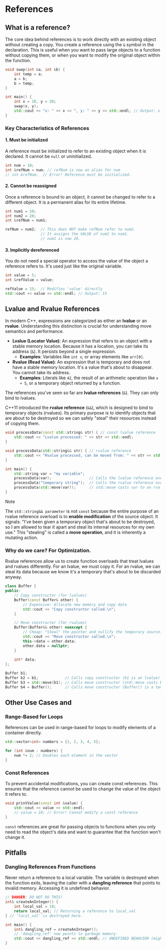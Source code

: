 # References

## What is a reference?

The core idea behind references is to work directly with an existing object without creating a copy. You create a reference using the `&` symbol in the declaration. This is useful when you want to pass large objects to a function without copying them, or when you want to modify the original object within the function.


```c++
void swap(int &a, int &b) {
    int temp = a;
    a = b;
    b = temp;
}

int main() {
    int x = 10, y = 20;
    swap(x, y);
    std::cout << "x: " << x << ", y: " << y << std::endl; // Output: x: 20, y: 10
}
```

### Key Characteristics of References

#### 1. Must be initialized

 A reference must be initialized to refer to an existing object when it is declared. It cannot be `null` or uninitialized.

```c++
int num = 10;
int &refNum = num; // refNum is now an alias for num
// int &refNum;  // Error! Reference must be initialized.
```

#### 2. Cannot be reassigned

Once a reference is bound to an object, it cannot be changed to refer to a different object. It is a permanent alias for its entire lifetime.

```c++
int num1 = 10;
int num2 = 20;
int &refNum = num1;

refNum = num2;  // This does NOT make refNum refer to num2.
                // It assigns the VALUE of num2 to num1.
                // num1 is now 20.
```

#### 3. Implicitly dereferenced

You do not need a special operator to access the value of the object a reference refers to. It's used just like the original variable.

```c++
int value = 5;
int &refValue = value;

refValue = 15;  // Modifies 'value' directly
std::cout << value << std::endl; // Output: 15
```

## Lvalue and Rvalue References

In modern C++, expressions are categorized as either an **lvalue** or an **rvalue**. Understanding this distinction is crucial for understanding move semantics and performance.

- **Lvalue (Locator Value)**: An expression that refers to an object with a stable memory location. Because it has a location, you can take its address (`&`). It persists beyond a single expression.
  - **Examples**: Variables like `int x`; or array elements like `arr[0]`.
- **Rvalue (Read Value)**: An expression that is temporary and does not have a stable memory location. It's a value that's about to disappear. You cannot take its address.
  - **Examples**: Literals like `42`, the result of an arithmetic operation like `x + 5`, or a temporary object returned by a function.

The references you've seen so far are **lvalue references** (`&`). They can only bind to lvalues.

C++11 introduced the **rvalue reference** (`&&`), which is designed to bind to temporary objects (rvalues). Its primary purpose is to identify objects that are about to be destroyed so we can safely "steal" their resources instead of copying them.

```c++
void processData(const std::string& str) { // const lvalue reference
    std::cout << "Lvalue processed: " << str << std::endl;
}

void processData(std::string&& str) { // rvalue reference
    std::cout << "Rvalue processed, can be moved from: " << str << std::endl;
}

int main() {
    std::string var = "my variable";
    processData(var);                 // Calls the lvalue reference overload
    processData("temporary string");  // Calls the rvalue reference overload
    processData(std::move(var));      // std::move casts var to an rvalue, forcing the rvalue overload
}
```

> [!NOTE]  
> The `std::string&& parameter` is not `const` because the entire purpose of an rvalue reference overload is to **enable modification** of the source object. It signals: "I've been given a temporary object that's about to be destroyed, so I am allowed to tear it apart and steal its internal resources for my own use." This "stealing" is called a **move operation**, and it is inherently a mutating action.

### Why do we care? For Optimization.

Rvalue references allow us to create function overloads that treat lvalues and rvalues differently. For an lvalue, we must copy it. For an rvalue, we can steal its data because we know it's a temporary that's about to be discarded anyway.

```c++
class Buffer {
public:
    // Copy constructor (for lvalues)
    Buffer(const Buffer& other) {
        // Expensive: Allocate new memory and copy data
        std::cout << "Copy constructor called.\n";
    }

    // Move constructor (for rvalues)
    Buffer(Buffer&& other) noexcept {
        // Cheap: "Steal" the pointer and nullify the temporary source.
        std::cout << "Move constructor called.\n";
        this->data = other.data;
        other.data = nullptr;
    }
    
    int* data;
};

Buffer b1;
Buffer b2 = b1;            // Calls copy constructor (b1 is an lvalue)
Buffer b3 = std::move(b1); // Calls move constructor (std::move casts b1 to an rvalue)
Buffer b4 = Buffer();      // Calls move constructor (Buffer() is a temporary rvalue)
```

## Other Use Cases and 

### Range-Based for Loops

References can be used in range-based for loops to modify elements of a container directly.

```c++
std::vector<int> numbers = {1, 2, 3, 4, 5};

for (int &num : numbers) {
    num *= 2; // Doubles each element in the vector
}
```

### Const References

To prevent accidental modifications, you can create const references. This ensures that the reference cannot be used to change the value of the object it refers to.

```c++
void printValue(const int &value) {
    std::cout << value << std::endl;
    // value = 10; // Error! Cannot modify a const reference
}
```

`const` references are great for passing objects to functions when you only need to read the object's data and want to guarantee that the function won't change it.

## Pitfalls

### Dangling References From Functions

Never return a reference to a local variable. The variable is destroyed when the function exits, leaving the caller with a **dangling reference** that points to invalid memory. Accessing it is undefined behavior.

```c++
// DANGER: DO NOT DO THIS!
int& createAnInteger() {
    int local_val = 10;
    return local_val; // Returning a reference to local_val
} // 'local_val' is destroyed here.

int main() {
    int& dangling_ref = createAnInteger();
    // 'dangling_ref' now points to garbage memory.
    std::cout << dangling_ref << std::endl; // UNDEFINED BEHAVIOR (might crash, might print garbage)
}
```